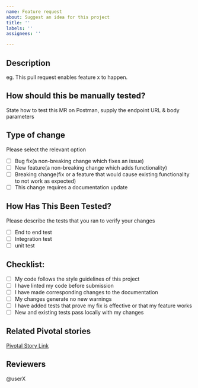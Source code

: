 ```yaml
---
name: Feature request
about: Suggest an idea for this project
title: ''
labels: ''
assignees: ''

---
```


## Description ##
eg. This pull request enables feature x to happen.

## How should this be manually tested?
State how to test this MR on Postman, supply the endpoint URL & body parameters



## Type of change ##
Please select the relevant option
- [ ] Bug fix(a non-breaking change which fixes an issue)
- [ ] New feature(a non-breaking change which adds functionality)
- [ ] Breaking change(fix or a feature that would cause existing functionality to not work as expected)
- [ ] This change requires a documentation update

## How Has This Been Tested? ##
Please describe the tests that you ran to verify your changes
- [ ] End to end test
- [ ] Integration test
- [ ] unit test

## Checklist: ##
- [ ] My code follows the style guidelines of this project
- [ ] I have linted my code before submission
- [ ] I have made corresponding changes to the documentation
- [ ] My changes generate no new warnings
- [ ] I have added tests that prove my fix is effective or that my feature works
- [ ] New and existing tests pass locally with my changes

## Related Pivotal stories ##
[Pivotal Story Link](https://www.pivotaltracker.com/)

## Reviewers ##
@userX
